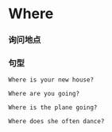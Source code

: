 # Where

### 询问地点

### 句型

```
Where is your new house?

Where are you going?

Where is the plane going?

Where does she often dance?
```

